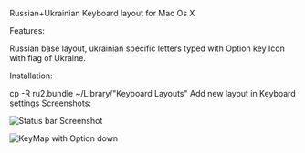 Russian+Ukrainian Keyboard layout for Mac Os X

Features:

  Russian base layout, ukrainian specific letters typed with Option key
  Icon with flag of Ukraine.

Installation:

cp -R ru2.bundle ~/Library/"Keyboard Layouts"
Add new layout in Keyboard settings
Screenshots:

![Status bar Screenshot](http://sevikkk.github.io/ru-ua-keyboard/img/ss1.png)

![KeyMap with Option down](http://sevikkk.github.io/ru-ua-keyboard/img/ss2.png)
